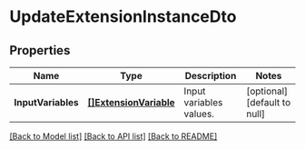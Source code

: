 # UpdateExtensionInstanceDto

## Properties
Name | Type | Description | Notes
------------ | ------------- | ------------- | -------------
**InputVariables** | [**[]ExtensionVariable**](ExtensionVariable.md) | Input variables values. | [optional] [default to null]

[[Back to Model list]](../README.md#documentation-for-models) [[Back to API list]](../README.md#documentation-for-api-endpoints) [[Back to README]](../README.md)


